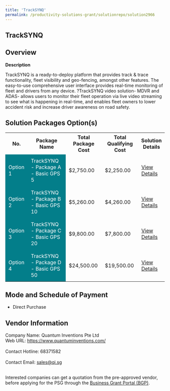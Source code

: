 ```yaml
---
title: 'TrackSYNQ'
permalink: /productivity-solutions-grant/solutionrepo/solution2966
---
```


## TrackSYNQ

## Overview

**Description**

TrackSYNQ is a ready-to-deploy platform that provides track & trace functionality, fleet visibility and geo-fencing, amongst other features. The easy-to-use comprehensive user interface provides real-time monitoring of fleet and drivers from any device. ?TrackSYNQ video solution- MDVR and ADAS- allows users to monitor their fleet operation via live video streaming to see what is happening in real-time, and enables fleet owners to lower accident risk and increase driver awareness on road safety.

## Solution Packages Option(s)

<table>
<tr>
<th><b>No.</b></th>
<th><b>Package Name</b></th>
<th><b>Total Package Cost</b></th>
<th><b>Total Qualifying Cost</b></th>
<th><b>Solution Details</b></th>
</tr>
<tr>
<td style='padding: 10px; background-color: #037E8A; color: #FFFFFF;'>Option 1</td>
<td style='padding: 10px; background-color: #037E8A; color: #FFFFFF;'>TrackSYNQ - Package A - Basic GPS 5</td>
<td style='padding: 10px;'>$2,750.00</td>
<td style='padding: 10px;'>$2,250.00</td>
<td style='padding: 10px;'><a href='/images/psg/Quantum_Desensitised_Annex_3_Part_1.pdf' target='_blank'>View Details</a></td>
</tr>
<tr>
<td style='padding: 10px; background-color: #037E8A; color: #FFFFFF;'>Option 2</td>
<td style='padding: 10px; background-color: #037E8A; color: #FFFFFF;'>TrackSYNQ - Package B - Basic GPS 10</td>
<td style='padding: 10px;'>$5,260.00</td>
<td style='padding: 10px;'>$4,260.00</td>
<td style='padding: 10px;'><a href='/images/psg/Quantum_Desensitised_Annex_3_Part_2.pdf' target='_blank'>View Details</a></td>
</tr>
<tr>
<td style='padding: 10px; background-color: #037E8A; color: #FFFFFF;'>Option 3</td>
<td style='padding: 10px; background-color: #037E8A; color: #FFFFFF;'>TrackSYNQ - Package C - Basic GPS 20</td>
<td style='padding: 10px;'>$9,800.00</td>
<td style='padding: 10px;'>$7,800.00</td>
<td style='padding: 10px;'><a href='/images/psg/Quantum_Desensitised_Annex_3_Part_3.pdf' target='_blank'>View Details</a></td>
</tr>
<tr>
<td style='padding: 10px; background-color: #037E8A; color: #FFFFFF;'>Option 4</td>
<td style='padding: 10px; background-color: #037E8A; color: #FFFFFF;'>TrackSYNQ - Package D - Basic GPS 50</td>
<td style='padding: 10px;'>$24,500.00</td>
<td style='padding: 10px;'>$19,500.00</td>
<td style='padding: 10px;'><a href='/images/psg/Quantum_Desensitised_Annex_3_Part_4.pdf' target='_blank'>View Details</a></td>
</tr>
</table>

## Mode and Schedule of Payment

 - Direct Purchase

## Vendor Information

 Company Name: Quantum Inventions Pte Ltd<br>Web URL: https://www.quantuminventions.com/ <br><br>Contact Hotline: 68371582 <br><br>Contact Email: sales@qi.sg <br><br>

Interested companies can get a quotation from the pre-approved vendor, before applying for the PSG through the <a href='https://www.businessgrants.gov.sg/' target='_blank' rel='noopener'>Business Grant Portal (BGP)</a>.

<script src="/jquery/resize-tables.js"></script>
